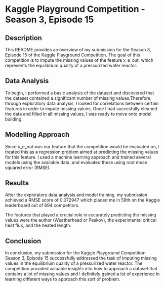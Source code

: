 # Kaggle Playground Competition - Season 3, Episode 15

## Description
This README provides an overview of my submission for the Season 3, Episode 15 of the Kaggle Playground Competition. The goal of this competition is to impute the missing values of the feature x_e_out, which represents the equilibrium quality of a pressurized water reactor.

## Data Analysis
To begin, I performed a basic analysis of the dataset and discovered that the dataset contained a significant number of missing values.Therefore, through exploratory data analysis, I looked for correlations between certain features in order to impute missing values. Once I had succesfully cleaned the data and filled in all missing values, I was ready to move onto model building. 

## Modelling Approach
Since x_e_out was our feature that the competition would be evaluated on, I treated this as a regression problem aimed at predicting the missing values for this feature. I used a machine learning approach and trained several models using the available data, and evaluated these using root mean squared error (RMSE). 

## Results
After the exploratory data analysis and model training, my submission achieved a RMSE score of 0.072947 which placed me in 59th on the Kaggle leaderboard out of 694 competitors. 

The features that played a crucial role in accurately predicting the missing values were the author (Weatherhead or Peskov), the experimental critical heat flux, and the heated length. 

## Conclusion
In conclusion, my submission for the Kaggle Playground Competition Season 3, Episode 15 successfully addressed the task of imputing missing values in the equilibrium quality of a pressurized water reactor. The competition provided valuable insights into how to approach a dataset that contains a lot of missing values and I definitely gained a lot of experience in learning different ways to approach this sort of problem. 
